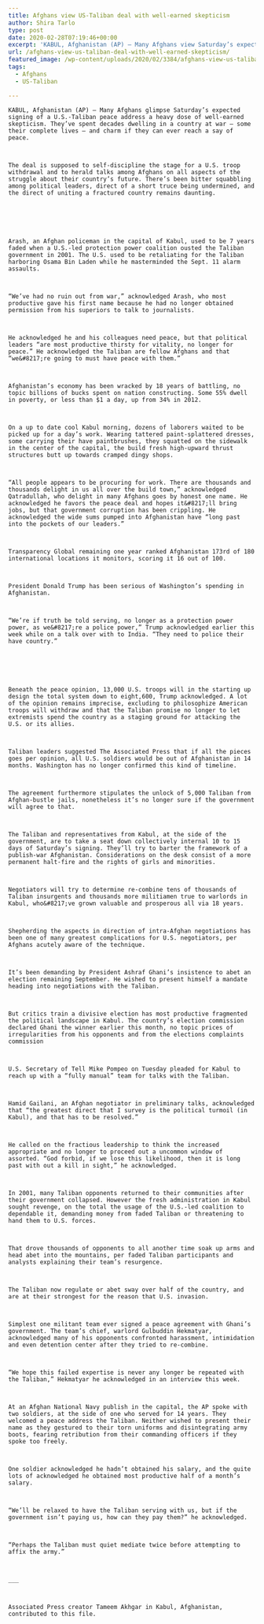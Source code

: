 ```yaml
---
title: Afghans view US-Taliban deal with well-earned skepticism
author: Shira Tarlo
type: post
date: 2020-02-28T07:19:46+00:00
excerpt: 'KABUL, Afghanistan (AP) — Many Afghans view Saturday’s expected signing of a U.S.-Taliban peace deal with a heavy dose of well-earned skepticism. They’ve spent decades living in a country at war — some their whole lives — and wonder if they can ever reach a state of peace.The deal is meant to set the stage&hellip;'
url: /afghans-view-us-taliban-deal-with-well-earned-skepticism/
featured_image: /wp-content/uploads/2020/02/3384/afghans-view-us-taliban-deal-with-well-earned-skepticism.jpeg
tags:
  - Afghans
  - US-Taliban

---
```

  
    KABUL, Afghanistan (AP) — Many Afghans glimpse Saturday’s expected signing of a U.S.-Taliban peace address a heavy dose of well-earned skepticism. They’ve spent decades dwelling in a country at war — some their complete lives — and charm if they can ever reach a say of peace.
  
  
  
    The deal is supposed to self-discipline the stage for a U.S. troop withdrawal and to herald talks among Afghans on all aspects of the struggle about their country’s future. There’s been bitter squabbling among political leaders, direct of a short truce being undermined, and the direct of uniting a fractured country remains daunting.
  
  
  
  
  
  
    Arash, an Afghan policeman in the capital of Kabul, used to be 7 years faded when a U.S.-led protection power coalition ousted the Taliban government in 2001. The U.S. used to be retaliating for the Taliban harboring Osama Bin Laden while he masterminded the Sept. 11 alarm assaults.
  
  
  
    “We’ve had no ruin out from war,” acknowledged Arash, who most productive gave his first name because he had no longer obtained permission from his superiors to talk to journalists.
  
  
  
    He acknowledged he and his colleagues need peace, but that political leaders “are most productive thirsty for vitality, no longer for peace.” He acknowledged the Taliban are fellow Afghans and that “we&#8217;re going to must have peace with them.”
  
  
  
    Afghanistan’s economy has been wracked by 18 years of battling, no topic billions of bucks spent on nation constructing. Some 55% dwell in poverty, or less than $1 a day, up from 34% in 2012.
  
  
  
    On a up to date cool Kabul morning, dozens of laborers waited to be picked up for a day’s work. Wearing tattered paint-splattered dresses, some carrying their have paintbrushes, they squatted on the sidewalk in the center of the capital, the build fresh high-upward thrust structures butt up towards cramped dingy shops.
  
  
  
    “All people appears to be procuring for work. There are thousands and thousands delight in us all over the build town,” acknowledged Qatradullah, who delight in many Afghans goes by honest one name. He acknowledged he favors the peace deal and hopes it&#8217;ll bring jobs, but that government corruption has been crippling. He acknowledged the wide sums pumped into Afghanistan have “long past into the pockets of our leaders.”
  
  
  
    Transparency Global remaining one year ranked Afghanistan 173rd of 180 international locations it monitors, scoring it 16 out of 100.
  
  
  
    President Donald Trump has been serious of Washington’s spending in Afghanistan.
  
  
  
    “We’re if truth be told serving, no longer as a protection power power, as we&#8217;re a police power,” Trump acknowledged earlier this week while on a talk over with to India. “They need to police their have country.”
  
  
  
  
  
  
    Beneath the peace opinion, 13,000 U.S. troops will in the starting up design the total system down to eight,600, Trump acknowledged. A lot of the opinion remains imprecise, excluding to philosophize American troops will withdraw and that the Taliban promise no longer to let extremists spend the country as a staging ground for attacking the U.S. or its allies.
  
  
  
    Taliban leaders suggested The Associated Press that if all the pieces goes per opinion, all U.S. soldiers would be out of Afghanistan in 14 months. Washington has no longer confirmed this kind of timeline.
  
  
  
    The agreement furthermore stipulates the unlock of 5,000 Taliban from Afghan-bustle jails, nonetheless it’s no longer sure if the government will agree to that.
  
  
  
    The Taliban and representatives from Kabul, at the side of the government, are to take a seat down collectively internal 10 to 15 days of Saturday’s signing. They’ll try to barter the framework of a publish-war Afghanistan. Considerations on the desk consist of a more permanent halt-fire and the rights of girls and minorities.
  
  
  
    Negotiators will try to determine re-combine tens of thousands of Taliban insurgents and thousands more militiamen true to warlords in Kabul, who&#8217;ve grown valuable and prosperous all via 18 years.
  
  
  
    Shepherding the aspects in direction of intra-Afghan negotiations has been one of many greatest complications for U.S. negotiators, per Afghans acutely aware of the technique.
  
  
  
    It’s been demanding by President Ashraf Ghani’s insistence to abet an election remaining September. He wished to present himself a mandate heading into negotiations with the Taliban.
  
  
  
    But critics train a divisive election has most productive fragmented the political landscape in Kabul. The country’s election commission declared Ghani the winner earlier this month, no topic prices of irregularities from his opponents and from the elections complaints commission
  
  
  
    U.S. Secretary of Tell Mike Pompeo on Tuesday pleaded for Kabul to reach up with a “fully manual” team for talks with the Taliban.
  
  
  
    Hamid Gailani, an Afghan negotiator in preliminary talks, acknowledged that “the greatest direct that I survey is the political turmoil (in Kabul), and that has to be resolved.”
  
  
  
    He called on the fractious leadership to think the increased appropriate and no longer to proceed out a uncommon window of assorted. “God forbid, if we lose this likelihood, then it is long past with out a kill in sight,” he acknowledged.
  
  
  
    In 2001, many Taliban opponents returned to their communities after their government collapsed. However the fresh administration in Kabul sought revenge, on the total the usage of the U.S.-led coalition to dependable it, demanding money from faded Taliban or threatening to hand them to U.S. forces.
  
  
  
    That drove thousands of opponents to all another time soak up arms and head abet into the mountains, per faded Taliban participants and analysts explaining their team’s resurgence.
  
  
  
    The Taliban now regulate or abet sway over half of the country, and are at their strongest for the reason that U.S. invasion.
  
  
  
    Simplest one militant team ever signed a peace agreement with Ghani’s government. The team’s chief, warlord Gulbuddin Hekmatyar, acknowledged many of his opponents confronted harassment, intimidation and even detention center after they tried to re-combine.
  
  
  
    “We hope this failed expertise is never any longer be repeated with the Taliban,” Hekmatyar he acknowledged in an interview this week.
  
  
  
    At an Afghan National Navy publish in the capital, the AP spoke with two soldiers, at the side of one who served for 14 years. They welcomed a peace address the Taliban. Neither wished to present their name as they gestured to their torn uniforms and disintegrating army boots, fearing retribution from their commanding officers if they spoke too freely.
  
  
  
    One soldier acknowledged he hadn’t obtained his salary, and the quite lots of acknowledged he obtained most productive half of a month’s salary.
  
  
  
    “We’ll be relaxed to have the Taliban serving with us, but if the government isn’t paying us, how can they pay them?” he acknowledged.
  
  
  
    “Perhaps the Taliban must quiet mediate twice before attempting to affix the army.”
  
  
  
    ___
  
  
  
    Associated Press creator Tameem Akhgar in Kabul, Afghanistan, contributed to this file.
  
